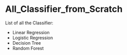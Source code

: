 # All_Classifier_from_Scratch

List of all the Classifier:
- Linear Regression
- Logistic Regression
- Decision Tree
- Random Forest

